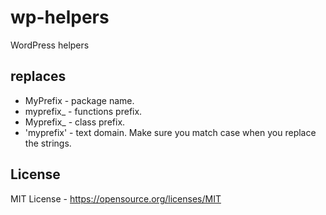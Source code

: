 # wp-helpers
WordPress helpers

## replaces
  * MyPrefix    -  package name.
  * myprefix_   -  functions prefix.
  * Myprefix_   -  class prefix.
  * 'myprefix'  -  text domain.
Make sure you match case when you replace the strings.

## License
MIT License - https://opensource.org/licenses/MIT
